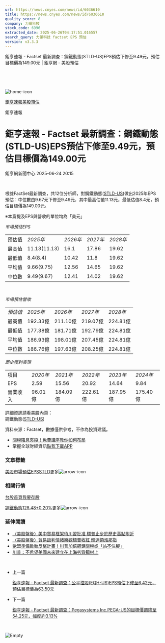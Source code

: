 ```yaml
---
url: https://news.cnyes.com/news/id/6036610
title: https://news.cnyes.com/news/id/6036610
quality_score: 8
company: 力領科技
stock_code: 6996
extracted_date: 2025-06-26T04:17:51.016557
search_query: 力領科技 factset EPS 預估
version: v3.3.3
---
```


鉅亨速報 - Factset 最新調查：鋼鐵動態(STLD-US)EPS預估下修至9.49元，預估目標價為149.00元 | 鉅亨網 - 美股預估

‌

‌

![home-icon](/assets/icons/breadCrumb/symbol-icon-home.svg)

[鉅亨速報](/news/cat/anue_live)[美股預估](/news/cat/us_forecast)

鉅亨速報

# 鉅亨速報 - Factset 最新調查：鋼鐵動態(STLD-US)EPS預估下修至9.49元，預估目標價為149.00元

鉅亨網新聞中心 2025-06-24 20:15

‌

根據FactSet最新調查，共12位分析師，對鋼鐵動態([STLD-US](https://invest.cnyes.com/usstock/detail/STLD))做出2025年EPS預估：中位數由9.67元下修至9.49元，其中最高估值11.13元，最低估值8.4元，預估目標價為149.00元。

※本篇提及EPS與營收的單位均為「美元」

*市場預估EPS*

|  |  |  |  |  |
| --- | --- | --- | --- | --- |
| 預估值 | *2025年* | *2026年* | *2027年* | *2028年* |
| 最高值 | 11.13(11.13) | 16.1 | 17.86 | 19.62 |
| 最低值 | 8.4(8.4) | 10.42 | 11.8 | 19.62 |
| 平均值 | 9.66(9.75) | 12.56 | 14.65 | 19.62 |
| 中位數 | 9.49(9.67) | 12.41 | 14.02 | 19.62 |

‌

*市場預估營收*

|  |  |  |  |  |
| --- | --- | --- | --- | --- |
| *預估值* | *2025年* | *2026年* | *2027年* | *2028年* |
| 最高值 | 192.33億 | 211.10億 | 219.07億 | 224.81億 |
| 最低值 | 177.38億 | 181.71億 | 192.79億 | 224.81億 |
| 平均值 | 186.93億 | 198.01億 | 207.45億 | 224.81億 |
| 中位數 | 186.76億 | 197.63億 | 208.25億 | 224.81億 |

*歷史獲利表現*

|  |  |  |  |  |  |
| --- | --- | --- | --- | --- | --- |
| 項目 | *2020年* | *2021年* | *2022年* | *2023年* | *2024年* |
| EPS | 2.59 | 15.56 | 20.92 | 14.64 | 9.84 |
| 營業收入 | 96.01億 | 184.09億 | 222.61億 | 187.95億 | 175.40億 |

詳細資訊請看美股內頁：  
鋼鐵動態([STLD-US](https://invest.cnyes.com/usstock/detail/STLD))

資料來源：Factset，數據僅供參考，不作為投資建議。

* [關稅降息夾殺！免費講座教你如何布局](https://events.cnyes.com/rsc2025H2-35584?utm_source=anue&utm_medium=usstocks_end)
* 掌握全球財經資訊[點我下載APP](http://www.cnyes.com/app/?utm_source=mweb&utm_medium=HamMenuBanner&utm_campaign=fixed&utm_content=entr)

### 文章標籤

[美股](https://news.cnyes.com/tag/美股 "美股")[市場預估](https://news.cnyes.com/tag/市場預估 "市場預估")[EPS](https://news.cnyes.com/tag/EPS "EPS")[STLD](https://news.cnyes.com/tag/STLD "STLD")更多![arrow-icon](/assets/icons/arrows/arrow-down.svg)

### 相關行情

[台股首頁](https://www.cnyes.com/twstock)[我要存股](https://supr.link/8OHaU)

[鋼鐵動態128.48+0.20%](https://invest.cnyes.com/usstock/detail/STLD)更多![arrow-icon](/assets/icons/arrows/arrow-down.svg)

### 延伸閱讀

* [〈美股盤後〉美中貿易框架待川習批准 標普止步於歷史高點附近](/news/id/6019257)
* [〈美股盤後〉貿易談判情緒樂觀標普收紅 輝達領漲那指](/news/id/6004119)
* [歐盟準備啟動反擊計畫！川普加倍鋼鋁關稅或「站不住腳」](/news/id/6002290)
* [川普：不希望美國未來建立在上海劣質鋼材上](/news/id/6002131)

‌

* 上一篇

  [鉅亨速報 - Factset 最新調查：公平控股(EQH-US)EPS預估下修至6.42元，預估目標價為63.50元](/news/id/6036679)
* 下一篇

  [鉅亨速報 - Factset 最新調查：Pegasystems Inc.PEGA-US的目標價調降至54.25元，幅度約3.13%](/news/id/6034999)

‌

![Empty](/assets/icons/skeleton/empty-image.svg)

‌
